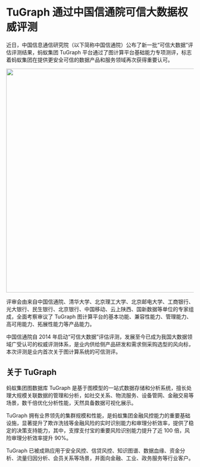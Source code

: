 # TuGraph 通过中国信通院可信大数据权威评测

<style>
    img{
        width:600px;
        height:auto;
        margin:0 auto;
        display:block;
    }
</style>

近日，中国信息通信研究院（以下简称中国信通院）公布了新一批“可信大数据”评估评测结果，蚂蚁集团 TuGraph 平台通过了图计算平台基础能力专项测评，标志着蚂蚁集团在提供更安全可信的数据产品和服务领域再次获得重要认可。

![](https://gw.alipayobjects.com/mdn/rms_fa12c2/afts/img/A*c4KDRpU3NHIAAAAAAAAAAAAAARQnAQ)

评审会由来自中国信通院、清华大学、北京理工大学、北京邮电大学、工商银行、光大银行、民生银行、北京银行、中国移动、云上陕西、国新数据等单位的专家组成，全面考察审议了 TuGraph 图计算平台的基本功能、兼容性能力、管理能力、高可用能力、拓展性能力等产品能力。

中国信通院自 2014 年启动“可信大数据”评估评测，发展至今已成为我国大数据领域广受认可的权威评测体系，是业内供给侧产品研发和需求侧采购选型的风向标，本次评测是业内首次关于图计算系统的可信测评。

## 关于 TuGraph

蚂蚁集团图数据库 TuGraph 是基于图模型的一站式数据存储和分析系统，擅长处理大规模关联数据的管理和分析，如社交关系、物流服务、设备管网、金融交易等场景，数千倍优化分析性能，天然具备数据可视化展示。

TuGraph 拥有业界领先的集群规模和性能，是蚂蚁集团金融风控能力的重要基础设施，显著提升了欺诈洗钱等金融风险的实时识别能力和审理分析效率，提供了稳定的决策支持能力，其中，支撑支付宝的重要风险识别能力提升了近 100 倍，风险审理分析效率提升 90%。

TuGraph 已被成熟应用于安全风控、信贷风控、知识图谱、数据血缘、资金分析、流量归因分析、会员关系等场景，并面向金融、工业、政务服务等行业客户。

